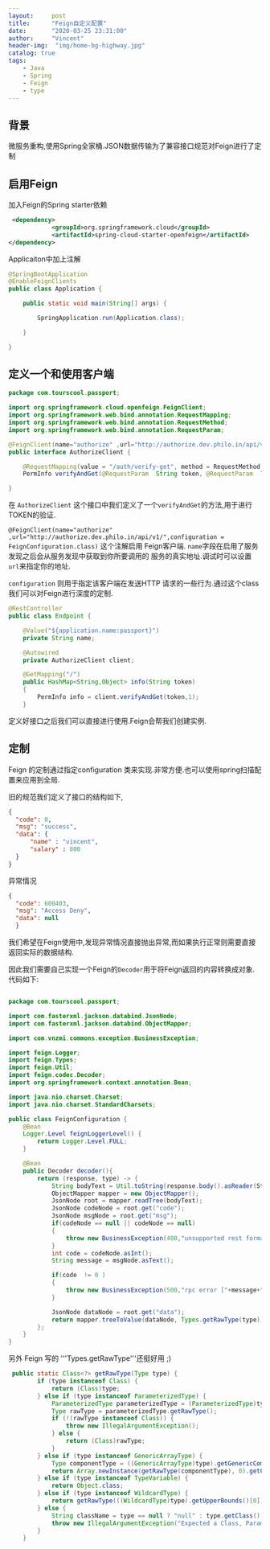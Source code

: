 ```yaml
---
layout:     post
title:      "Feign自定义配置"
date:       "2020-03-25 23:31:00"
author:     "Vincent"
header-img:  "img/home-bg-highway.jpg"
catalog: true
tags:
    - Java
    - Spring
    - Feign
    - type
---
```



## 背景

微服务重构,使用Spring全家桶.JSON数据传输为了兼容接口规范对Feign进行了定制

## 启用Feign

 加入Feign的Spring starter依赖
 
```xml
 <dependency>
            <groupId>org.springframework.cloud</groupId>
            <artifactId>spring-cloud-starter-openfeign</artifactId>
</dependency>
```

Applicaiton中加上注解

```java
@SpringBootApplication
@EnableFeignClients
public class Application {

    public static void main(String[] args) {

        SpringApplication.run(Application.class);

    }

}
```

##   定义一个和使用客户端

```java
package com.tourscool.passport;

import org.springframework.cloud.openfeign.FeignClient;
import org.springframework.web.bind.annotation.RequestMapping;
import org.springframework.web.bind.annotation.RequestMethod;
import org.springframework.web.bind.annotation.RequestParam;

@FeignClient(name="authorize" ,url="http://authorize.dev.philo.in/api/v1/",configuration = FeignConfiguration.class)
public interface AuthorizeClient {

    @RequestMapping(value = "/auth/verify-get", method = RequestMethod.GET)
    PermInfo verifyAndGet(@RequestParam  String token, @RequestParam  long applicationId);

}
```

在 ```AuthorizeClient``` 这个接口中我们定义了一个```verifyAndGet```的方法,用于进行TOKEN的验证.

```@FeignClient(name="authorize" ,url="http://authorize.dev.philo.in/api/v1/",configuration = FeignConfiguration.class)```
这个注解启用 Feign客户端. ```name```字段在启用了服务发现之后会从服务发现中获取到你所要调用的
服务的真实地址.调试时可以设置```url```来指定你的地址.

```configuration``` 则用于指定该客户端在发送HTTP 请求的一些行为.通过这个class我们可以对Feign进行深度的定制.

```java
@RestController
public class Endpoint {

    @Value("${application.name:passport}")
    private String name;

    @Autowired
    private AuthorizeClient client;

    @GetMapping("/")
    public HashMap<String,Object> info(String token)
    {
        PermInfo info = client.verifyAndGet(token,1);
    }
```

定义好接口之后我们可以直接进行使用.Feign会帮我们创建实例.

## 定制

Feign 的定制通过指定configuration 类来实现.非常方便.也可以使用spring扫描配置来应用到全局.

旧的规范我们定义了接口的结构如下,

```json
{
  "code": 0,
  "msg": "success",
  "data": {
      "name" : "vincent",
      "salary" : 800
  }
}
```

异常情况

```json
{
  "code": 600403,
  "msg": "Access Deny",
  "data": null
  }
```

我们希望在Feign使用中,发现异常情况直接抛出异常,而如果执行正常则需要直接返回实际的数据结构.

因此我们需要自己实现一个Feign的```Decoder```用于将Feign返回的内容转换成对象.
代码如下:

```java

package com.tourscool.passport;

import com.fasterxml.jackson.databind.JsonNode;
import com.fasterxml.jackson.databind.ObjectMapper;

import com.vnzmi.commons.exception.BusinessException;

import feign.Logger;
import feign.Types;
import feign.Util;
import feign.codec.Decoder;
import org.springframework.context.annotation.Bean;

import java.nio.charset.Charset;
import java.nio.charset.StandardCharsets;

public class FeignConfiguration {
    @Bean
    Logger.Level feignLoggerLevel() {
        return Logger.Level.FULL;
    }

    @Bean
    public Decoder decoder(){
        return (response, type) -> {
            String bodyText = Util.toString(response.body().asReader(StandardCharsets.UTF_8));
            ObjectMapper mapper = new ObjectMapper();
            JsonNode root = mapper.readTree(bodyText);
            JsonNode codeNode = root.get("code");
            JsonNode msgNode = root.get("msg");
            if(codeNode == null || codeNode == null)
            {
                throw new BusinessException(400,"unsupported rest format");
            }
            int code = codeNode.asInt();
            String message = msgNode.asText();

            if(code  != 0 )
            {
                throw new BusinessException(500,"rpc error ["+message+"]");
            }

            JsonNode dataNode = root.get("data");
            return mapper.treeToValue(dataNode, Types.getRawType(type));
        };
    }
}
```

另外 Feign 写的 '''Types.getRawType'''还挺好用 ;)

```java
 public static Class<?> getRawType(Type type) {
        if (type instanceof Class) {
            return (Class)type;
        } else if (type instanceof ParameterizedType) {
            ParameterizedType parameterizedType = (ParameterizedType)type;
            Type rawType = parameterizedType.getRawType();
            if (!(rawType instanceof Class)) {
                throw new IllegalArgumentException();
            } else {
                return (Class)rawType;
            }
        } else if (type instanceof GenericArrayType) {
            Type componentType = ((GenericArrayType)type).getGenericComponentType();
            return Array.newInstance(getRawType(componentType), 0).getClass();
        } else if (type instanceof TypeVariable) {
            return Object.class;
        } else if (type instanceof WildcardType) {
            return getRawType(((WildcardType)type).getUpperBounds()[0]);
        } else {
            String className = type == null ? "null" : type.getClass().getName();
            throw new IllegalArgumentException("Expected a Class, ParameterizedType, or GenericArrayType, but <" + type + "> is of type " + className);
        }
    }
```







 

